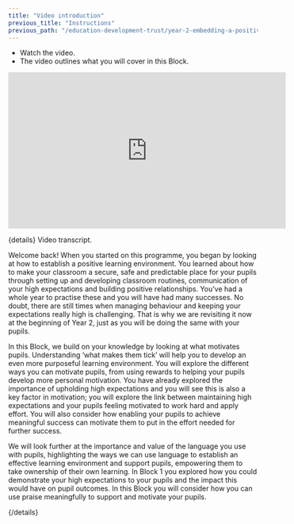 ```yaml
---
title: "Video introduction"
previous_title: "Instructions"
previous_path: "/education-development-trust/year-2-embedding-a-positive-climate-for-learning/intro-ect-instructions"
---
```


- Watch the video.
- The video outlines what you will cover in this Block.

<iframe width="560" height="315" src="https://www.youtube.com/embed/9MqwgghL6SA" title="7.2.1 Welcome back! - YouTube" frameborder="0" allow="accelerometer; autoplay; clipboard-write; encrypted-media; gyroscope; picture-in-picture; web-share" allowfullscreen></iframe>

{details}
Video transcript.


  Welcome back! When you started on this programme, you began by looking at how
  to establish a positive learning environment. You learned about how to make
  your classroom a secure, safe and predictable place for your pupils through
  setting up and developing classroom routines, communication of your high
  expectations and building positive relationships. You’ve had a whole year to
  practise these and you will have had many successes. No doubt, there are still
  times when managing behaviour and keeping your expectations really high is
  challenging. That is why we are revisiting it now at the beginning of Year 2,
  just as you will be doing the same with your pupils.



  In this Block, we build on your knowledge by looking at what motivates pupils.
  Understanding ‘what makes them tick’ will help you to develop an even more
  purposeful learning environment. You will explore the different ways you can
  motivate pupils, from using rewards to helping your pupils develop more
  personal motivation. You have already explored the importance of upholding
  high expectations and you will see this is also a key factor in motivation;
  you will explore the link between maintaining high expectations and your
  pupils feeling motivated to work hard and apply effort. You will also consider
  how enabling your pupils to achieve meaningful success can motivate them to
  put in the effort needed for further success.



  We will look further at the importance and value of the language you use with
  pupils, highlighting the ways we can use language to establish an effective
  learning environment and support pupils, empowering them to take ownership of
  their own learning. In Block 1 you explored how you could demonstrate your
  high expectations to your pupils and the impact this would have on pupil
  outcomes. In this Block you will consider how you can use praise meaningfully
  to support and motivate your pupils.

 {/details}
